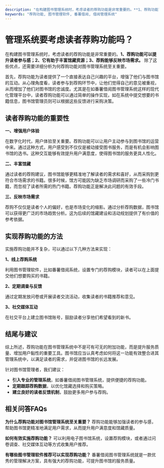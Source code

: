 ```yaml
---
description: "在构建图书管理系统时，考虑读者的荐购功能是非常重要的。**1、荐购功能可以提升读者参与感；2、它有助于丰富馆藏资源；3、荐购能够反映市场需求。** 除了这些优点，还需要详细分析为何荐购功能对图书管理系统至关重要。 "
keywords: "荐购功能, 图书管理软件, 番薯借阅, 借阅管理系统"
---
```

# 管理系统要考虑读者荐购功能吗？

在构建图书管理系统时，考虑读者的荐购功能是非常重要的。**1、荐购功能可以提升读者参与感；2、它有助于丰富馆藏资源；3、荐购能够反映市场需求。** 除了这些优点，还需要详细分析为何荐购功能对图书管理系统至关重要。 

首先，荐购功能为读者提供了一个直接表达自己兴趣的平台，增强了他们与图书馆的互动。从心理角度看，读者参与到荐购环节中，让他们觉得自己的意见被重视，从而增加了他们对图书馆的忠诚度。尤其是在如番薯借阅图书管理系统这样的现代化管理平台中，读者荐购功能可以通过简单的操作实现，如在系统中提交想要的书籍信息，图书馆管理员则可以根据这些反馈进行采购决策。

## 读者荐购功能的重要性

**一、增强用户体验**

在数字化时代，用户体验至关重要。荐购功能可以让用户主动参与到图书馆的运营中来。通过这种方式，用户感受到不仅仅是被动接受图书服务，而是有机会影响图书馆的选书。这种交互能够有效提升用户满意度，使得图书馆的服务更具人性化。

**二、丰富馆藏**

通过读者的荐购建议，图书馆能够更精准地了解读者的需求和喜好，从而采购到更符合市场需求的书籍。很多时候，馆方可能因为缺乏市场调研而采购了一些冷门书籍，而忽视了读者所需的热门书籍。荐购功能正是解决此问题的有效手段。

**三、反映市场需求**

荐购不仅仅是读者个人的偏好，也是市场变化的缩影。通过分析荐购数据，图书馆可以获得更广泛的市场趋势分析。这为后续的馆藏建设和活动规划提供了有价值的参考依据。

## 实现荐购功能的方法

实施荐购功能并不复杂，可以通过以下几种方法来实现：

**1、线上荐购系统**

利用图书管理软件，比如番薯借阅系统，设置专门的荐购模块，读者可以在上面提交他们想要购买的书籍。

**2、定期调查与反馈**

通过定期发放问卷或开展读者交流活动，收集读者的书籍推荐和意见。

**3、社交媒体互动**

在社交平台上建立图书馆账号，鼓励读者分享他们希望看到的新书。

## 结尾与建议

综上所述，荐购功能在图书管理系统中不是可有可无的附加功能，而是提升服务质量、增加用户黏性的重要工具。图书馆应当认真考虑如何将这一功能有效整合进其管理系统中，以满足读者的需求，并促进图书馆的长远发展。

针对图书馆管理者，我们建议：

- **引入专业的管理系统**，如番薯借阅图书管理系统，提供便捷的荐购功能。
- **定期跟踪荐购数据**，以优化馆藏选择和购买策略。
- **建立良好的读者反馈机制**，鼓励更多用户参与荐购。

## 相关问答FAQs

**为什么荐购功能对图书馆管理系统至关重要？**
荐购功能能够加强读者的参与感，帮助图书馆更精准地满足用户需求，从而提升用户满意度和馆藏质量。

**如何有效实施荐购功能？**
可以利用电子图书馆系统，设置荐购模块，或者通过问卷调查、社交媒体互动等方式收集用户推荐。

**有哪些图书管理软件推荐可以实现荐购功能？**
番薯借阅图书管理系统就是一款优秀的管理解决方案，具有强大的荐购功能，可提升图书馆的服务质量。
